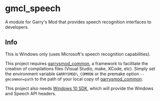 # gmcl\_speech

A module for Garry's Mod that provides speech recognition interfaces to developers.

## Info

This is Windows only (uses Microsoft's speech recognition capabilities).

This project requires [garrysmod\_common][1], a framework to facilitate the creation of compilations files (Visual Studio, make, XCode, etc). Simply set the environment variable `GARRYSMOD\_COMMON` or the premake option `--gmcommon=path` to the path of your local copy of [garrysmod\_common][1].

This project also needs [Windows 10 SDK](https://developer.microsoft.com/en-us/windows/downloads/windows-10-sdk/), which will provide the Windows and Speech API headers.

  [1]: https://github.com/danielga/garrysmod_common
